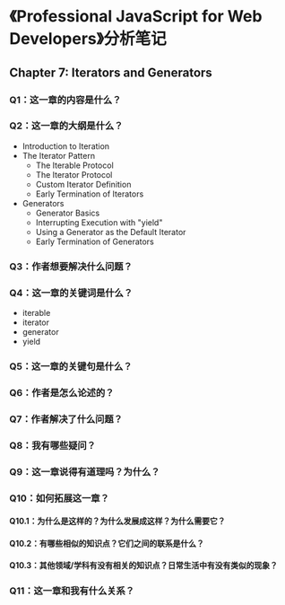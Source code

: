 # 《Professional JavaScript for Web Developers》分析笔记

## Chapter 7: Iterators and Generators

### Q1：这一章的内容是什么？

### Q2：这一章的大纲是什么？

- Introduction to Iteration
- The Iterator Pattern
  - The Iterable Protocol
  - The Iterator Protocol
  - Custom Iterator Definition
  - Early Termination of Iterators
- Generators
  - Generator Basics
  - Interrupting Execution with "yield"
  - Using a Generator as the Default Iterator
  - Early Termination of Generators

### Q3：作者想要解决什么问题？

### Q4：这一章的关键词是什么？

- iterable
- iterator
- generator
- yield

### Q5：这一章的关键句是什么？

### Q6：作者是怎么论述的？

### Q7：作者解决了什么问题？

### Q8：我有哪些疑问？

### Q9：这一章说得有道理吗？为什么？

### Q10：如何拓展这一章？

#### Q10.1：为什么是这样的？为什么发展成这样？为什么需要它？

#### Q10.2：有哪些相似的知识点？它们之间的联系是什么？

#### Q10.3：其他领域/学科有没有相关的知识点？日常生活中有没有类似的现象？

### Q11：这一章和我有什么关系？

